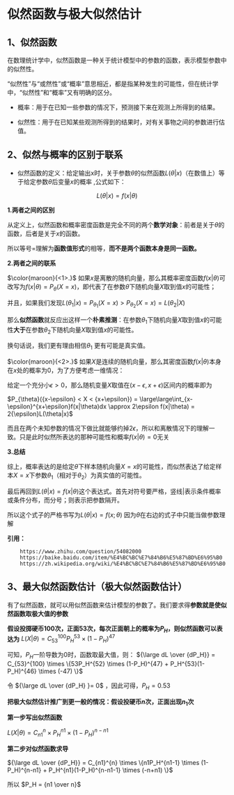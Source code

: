 # 似然函数与极大似然估计

## 1、似然函数

在数理统计学中，似然函数是一种关于统计模型中的参数的函数，表示模型参数中的似然性。

“似然性”与“或然性”或“概率”意思相近，都是指某种发生的可能性，但在统计学中，“似然性”和“概率”又有明确的区分。

* 概率：用于在已知一些参数的情况下，预测接下来在观测上所得到的结果。

* 似然性：用于在已知某些观测所得到的结果时，对有关事物之间的参数进行估值。

## 2、似然与概率的区别于联系 

* 似然函数的定义：给定输出x时，关于参数$\theta$的似然函数$L(\theta|x)$（在数值上）等于给定参数$\theta$后变量$x$的概率 ,公式如下：

$$L(\theta|x) = f(x|\theta)$$

**1.两者之间的区别**

从定义上，似然函数和概率密度函数是完全不同的两个**数学对象**：前者是关于$\theta$的函数，后者是关于$x$的函数。

所以等号=理解为**函数值形式**的相等，**而不是两个函数本身是同一函数。**
    

**2.两者之间的联系**

$\color{maroon}{<1>.}$ 如果$x$是离散的随机向量，那么其概率密度函数$f(x|\theta)$可改写为$f(x|\theta) = P_{\theta}(X=x)$，即代表了在参数$\theta$下随机向量$X$取到值$x$的可能性；

并且，如果我们发现$L({\theta_1|x}) = P_{\theta_1}(X=x) > P_{\theta_2}(X=x) = L({\theta_2}|X)$

那么**似然函数**就反应出这样一个**朴素推测**：在参数$\theta_1$下随机向量$X$取到值$x$的可能性**大于**在参数$\theta_2$下随机向量$X$取到值$x$的可能性。

换句话说，我们更有理由相信${\theta_1}$  更有可能是真实值。

$\color{maroon}{<2>.}$ 如果$X$是连续的随机向量，那么其密度函数$f(x|\theta)$本身在$x$处的概率为0，为了方便考虑一维情况：

给定一个充分小$\epsilon>0$，那么随机变量$X$取值在$(x-\epsilon,x+\epsilon)$区间内的概率即为

$P_{\theta}({x-\epsilon} < X < {x+\epsilon}) = \large\large\int_{x-\epsilon}^{x+\epsilon}f(x|\theta)dx \approx 2\epsilon f(x|\theta) = 2{\epsilon}L(\theta|x)$

而且在两个未知参数的情况下做比就能够约掉$2\epsilon$，所以和离散情况下的理解一致。只是此时似然所表达的那种可能性和概率$f(x|\theta)=0$无关


**3.总结**         

 综上，概率表达的是给定$\theta$下样本随机向量$X=x$的可能性，而似然表达了给定样本$X=x$下参数$\theta_1$（相对于$\theta_2$）为真实值的可能性。

最后再回到$L(\theta|x) = f(x|\theta)$这个表达式。首先对符号要严格，竖线$|$表示条件概率或条件分布，而分号；则表示把参数隔开。

所以这个式子的严格书写为$L(\theta|x) = f(x;\theta)$ 因为$\theta$在右边的式子中只能当做参数理解

**引用：**
            
        https://www.zhihu.com/question/54082000
        https://baike.baidu.com/item/%E4%BC%BC%E7%84%B6%E5%87%BD%E6%95%B0
        https://zh.wikipedia.org/wiki/%E4%BC%BC%E7%84%B6%E5%87%BD%E6%95%B0


## 3、最大似然函数估计（极大似然函数估计）
有了似然函数，就可以用似然函数来估计模型的参数了。我们要求得**参数就是使似然函数取极大值的参数**

**假设投掷硬币100次，正面53次，每次正面朝上的概率为$P_H$，则似然函数可以表达为**
$L(X|\theta) = C_{53}^{100}P_H^{53} \times (1-P_H)^{47}$

可知，$P_H$一阶导数为0时，函数取最大值，则：
${\large dL \over {dP_H}} = C_{53}^{100} \times \{53P_H^{52} \times (1-P_H)^{47} + P_H^{53}(1-P_H)^{46} \times (-47)  \}$

令 ${\large dL \over {dP_H} }= 0$ ，因此可得，$P_H = 0.53$

**把极大似然估计推广到更一般的情况：假设投硬币$n$次，正面出现$n_1$次**

**第一步写出似然函数**

$L(X|\theta) = C_{n1}^{n} \times P_H^{n1} \times (1-P_H)^{n-n1}$

**第二步对似然函数求导**

${\large dL \over {dP_H}} = C_{n1}^{n} \times \{n1P_H^{n1-1} \times (1-P_H)^{n-n1} + P_H^{n1}(1-P_H)^{n-n1-1} \times (-n+n1)  \}$

所以 $P_H = {n1 \over n}$

